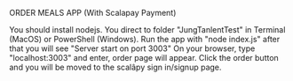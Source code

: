 ORDER MEALS APP (With Scalapay Payment)

You should install nodejs.
You direct to folder "JungTanlentTest" in Terminal (MacOS) or PowerShell (Windows).
Run the app with "node index.js" after that you will see "Server start on port 3003"
On your browser, type "localhost:3003" and enter, order page will appear.
Click the order button and you will be moved to the scalâpy sign in/signup page.

